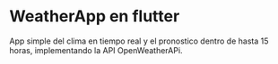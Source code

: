 # WeatherApp en flutter

App simple del clima en tiempo real y el pronostico dentro de hasta 15 horas, implementando la API OpenWeatherAPi.
